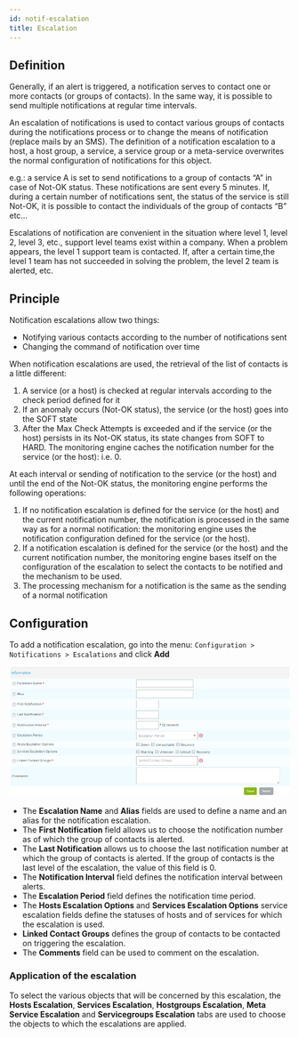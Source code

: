 ```yaml
---
id: notif-escalation
title: Escalation
---
```


## Definition

Generally, if an alert is triggered, a notification serves to contact
one or more contacts (or groups of contacts). In the same way, it is
possible to send multiple notifications at regular time intervals.

An escalation of notifications is used to contact various groups of
contacts during the notifications process or to change the means of
notification (replace mails by an SMS). The definition of a notification
escalation to a host, a host group, a service, a service group or a
meta-service overwrites the normal configuration of notifications for
this object.

e.g.: a service A is set to send notifications to a group of contacts
“A” in case of Not-OK status. These notifications are sent every 5
minutes. If, during a certain number of notifications sent, the status of
the service is still Not-OK, it is possible to contact the individuals
of the group of contacts “B” etc…

Escalations of notification are convenient in the situation where level
1, level 2, level 3, etc., support level teams exist within a company.
When a problem appears, the level 1 support team is contacted. If, after a
certain time,the level 1 team has not succeeded in solving the problem,
the level 2 team is alerted, etc.

## Principle

Notification escalations allow two things:

-   Notifying various contacts according to the number of notifications
    sent
-   Changing the command of notification over time

When notification escalations are used, the retrieval of the
list of contacts is a little different:

1.  A service (or a host) is checked at regular intervals according to
    the check period defined for it
2.  If an anomaly occurs (Not-OK status), the service (or the host) goes
    into the SOFT state
3.  After the Max Check Attempts is exceeded and if the service (or the
    host) persists in its Not-OK status, its state changes from SOFT to
    HARD. The monitoring engine caches the notification number for the
    service (or the host): i.e. 0.

At each interval or sending of notification to the service (or the host)
and until the end of the Not-OK status, the monitoring engine performs
the following operations:

1.  If no notification escalation is defined for the service (or the
    host) and the current notification number, the notification is
    processed in the same way as for a normal notification: the
    monitoring engine uses the notification configuration defined for
    the service (or the host).
2.  If a notification escalation is defined for the service (or the
    host) and the current notification number, the monitoring engine
    bases itself on the configuration of the escalation to select the
    contacts to be notified and the mechanism to be used.
3.  The processing mechanism for a notification is the same as the
    sending of a normal notification

## Configuration

To add a notification escalation, go into the menu:
`Configuration > Notifications > Escalations` and click **Add**

![image](../assets/alerts/04notificationsescalation.png)

-   The **Escalation Name** and **Alias** fields are used to define a name
    and an alias for the notification escalation.
-   The **First Notification** field allows us to choose the
    notification number as of which the group of contacts is alerted.
-   The **Last Notification** allows us to choose the last notification
    number at which the group of contacts is alerted. If the group of
    contacts is the last level of the escalation, the value of this field
    is 0.
-   The **Notification Interval** field defines the notification
    interval between alerts.
-   The **Escalation Period** field defines the notification time
    period.
-   The **Hosts Escalation Options** and **Services Escalation Options**
    service escalation fields define the statuses of hosts and of
    services for which the escalation is used.
-   **Linked Contact Groups** defines the group of contacts to be
    contacted on triggering the escalation.
-   The **Comments** field can be used to comment on the escalation.

### Application of the escalation

To select the various objects that will be concerned by this escalation,
the **Hosts Escalation**, **Services Escalation**, **Hostgroups
Escalation**, **Meta Service Escalation** and **Servicegroups
Escalation** tabs are used to choose the objects to which the escalations
are applied.
